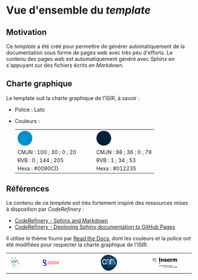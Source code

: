 # Vue d'ensemble du *template*

## Motivation

Ce *template* a été créé pour permettre de générer automatiquement de la documentation sous forme de pages web avec très peu d'efforts. Le contenu des pages web est automatiquement généré avec *Sphinx* en s'appuyant sur des fichiers écrits en *Markdown*.

## Charte graphique

Le template suit la charte graphique de l'ISIR, à savoir :

- Police : Lato
- Couleurs :

    <table align="center">
        <tr>
            <th>
                <svg height = "40" width = "200" xmlns="http://www.w3.org/2000/svg">
                    <circle cx="20" cy="20" r="20" fill="#0090CD" />
                </svg>
            </th>
            <th>
                <svg height = "40" width = "40" xmlns="http://www.w3.org/2000/svg">
                    <circle cx="20" cy="20" r="20" fill="#012235" />
                </svg>
            </th>
        </tr>
        <tr>
            <td>CMJN : 100 ; 30 ; 0 ; 20</td>
            <td>CMJN : 98 ; 36 ; 0 ; 79</td>
        </tr>
        <tr>
            <td>RVB : 0 ; 144 ; 205</td>
            <td>RVB : 1 ; 34 ; 53</td>
        </tr>
        <tr>
            <td>Hexa : #0090CD</td>
            <td>Hexa : #012235</td>
        </tr>
    </table>


##  Références

Le contenu de ce *template* est très fortement inspiré des ressources mises à disposition par *CodeRefinery* :
- [CodeRefinery - Sphinx and Markdown](https://coderefinery.github.io/documentation/sphinx/)
- [CodeRefinery - Deploying Sphinx documentation to GitHub Pages](https://coderefinery.github.io/documentation/gh_workflow/)

Il utilise le thème fourni par [Read the Docs](https://about.readthedocs.com/?ref=readthedocs.org), dont les couleurs et la police ont été modifiées pour respecter la charte graphique de l'ISIR.


<table align="center">
    <tr>
        <th>
            <img src="../theme/logo-isir.png" style="width:100%">
        </th>
        <th>
            <img src="../theme/logo-su.jpg" style="width:30%">
        </th>
        <th>
            <img src="../theme/logo-cnrs.png" style="width:30%">
        </th>
        <th>
            <img src="../theme/logo-inserm.png" style="width:50%">
        </th>
    </tr>
</table>
